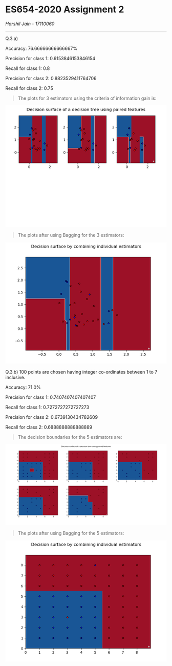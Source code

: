 # ES654-2020 Assignment 2

*Harshil Jain* - *17110060*

------

Q.3.a) 

Accuracy:  76.66666666666667%

Precision for class 1:  0.6153846153846154

Recall for class 1:  0.8

Precision for class 2:  0.8823529411764706

Recall for class 2:  0.75

> The plots for 3 estimators using the criteria of information gain is:

![](bagindi.png)

> The plots after using Bagging for the 3 estimators:

![](bagcomb.png)


Q.3.b) 100 points are chosen having integer co-ordinates between 1 to 7 inclusive. 

Accuracy:  71.0%

Precision for class 1:  0.7407407407407407

Recall for class 1:  0.7272727272727273

Precision for class 2:  0.6739130434782609

Recall for class 2:  0.6888888888888889

> The decision boundaries for the 5 estimators are:

![](bagging.png)

> The plots after using Bagging for the 5 estimators:

![](figbagging.png)

